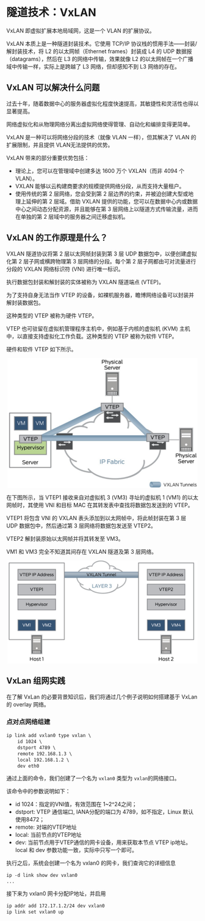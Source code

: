 # 隧道技术：VxLAN

VxLAN 即虚拟扩展本地局域网，这是一个 VLAN 的扩展协议。

VxLAN 本质上是一种隧道封装技术。它使用 TCP/IP 协议栈的惯用手法——封装/解封装技术，将 L2 的以太网帧（Ethernet frames）封装成 L4 的 UDP 数据报（datagrams），然后在 L3 的网络中传输，效果就像 L2 的以太网帧在一个广播域中传输一样，实际上是跨越了 L3 网络，但却感知不到 L3 网络的存在。


## VxLAN 可以解决什么问题

过去十年，随着数据中心的服务器虚拟化程度快速提高，其敏捷性和灵活性也得以显著提高。

网络虚拟化和从物理网络分离出虚拟网络使得管理、自动化和编排变得更简单。

VxLAN 是一种可以将网络分段的技术（就像 VLAN 一样），但其解决了 VLAN 的扩展限制，并且提供 VLAN无法提供的优势。

VxLAN 带来的部分重要优势包括：

- 理论上，您可以在管理域中创建多达 1600 万个 VXLAN（而非 4094 个 VLAN）。
- VXLAN 能够以云构建商要求的规模提供网络分段，从而支持大量租户。
- 使用传统的第 2 层网络，您会受到第 2 层边界的约束，并被迫创建大型或地理上延伸的第 2 层域。借助 VXLAN 提供的功能，您可以在数据中心内或数据中心之间动态分配资源，并且能够在第 3 层网络上以隧道方式传输流量，进而在单独的第 2 层域中的服务器之间迁移虚拟机。

## VxLAN 的工作原理是什么？

VXLAN 隧道协议将第 2 层以太网帧封装到第 3 层 UDP 数据包中，以便创建虚拟化第 2 层子网或横跨物理第 3 层网络的分段。每个第 2 层子网都由可对流量进行分段的 VXLAN 网络标识符 (VNI) 进行唯一标识。

执行数据包封装和解封装的实体被称为 VXLAN 隧道端点 (VTEP)。

为了支持自身无法当作 VTEP 的设备，如裸机服务器，瞻博网络设备可以封装并解封装数据包。

这种类型的 VTEP 被称为硬件 VTEP。

VTEP 也可驻留在虚拟机管理程序主机中，例如基于内核的虚拟机 (KVM) 主机中，以直接支持虚拟化工作负载。这种类型的 VTEP 被称为软件 VTEP。

硬件和软件 VTEP 如下所示。

<div  align="center">
	<img src="../assets/vxlan-1.png" width = "500"  align=center />
</div>

在下图所示，当 VTEP1 接收来自对虚拟机 3 (VM3) 寻址的虚拟机 1 (VM1) 的以太网帧时，其使用 VNI 和目标 MAC 在其转发表中查找将数据包发送到的 VTEP。

VTEP1 将包含 VNI 的 VXLAN 表头添加到以太网帧中，将此帧封装在第 3 层 UDP 数据包中，然后通过第 3 层网络将数据包发送至 VTEP2。

VTEP2 解封装原始以太网帧并将其转发至 VM3。

VM1 和 VM3 完全不知道其间存在 VXLAN 隧道及第 3 层网络。

<div  align="center">
	<img src="../assets/vxlan-2.png" width = "500"  align=center />
</div>

## VxLan 组网实践

在了解 VxLan 的必要背景知识后，我们将通过几个例子说明如何搭建基于 VxLan 的 overlay 网络。

### 点对点网络组建

```
ip link add vxlan0 type vxlan \
	id 1024 \
	dstport 4789 \
	remote 192.168.1.3 \
	local 192.168.1.2 \
	dev eth0
```

通过上面的命令，我们创建了一个名为 `vxlan0` 类型为 `vxlan`的网络接口。

该命令中的参数说明如下：

- id 1024：指定的VNI值，有效范围在 1~2^24之间；
- dstport: VTEP 通信端口, IANA分配的端口为 4789，如不指定，Linux 默认使用8472；
- remote: 对端的VTEP地址
- local: 当前节点的VTEP地址
- dev: 当前节点用于VTEP通信的网卡设备，用来获取本节点 VTEP ip地址。local 和 dev 参数功能一致，实际中只写一个即可。

执行之后，系统会创建一个名为 vxlan0 的网卡，我们查询它的详细信息

```
ip -d link show dev vxlan0
...
```

接下来为 vxlan0 网卡分配IP地址，并启用

```
ip addr add 172.17.1.2/24 dev vxlan0
ip link set vxlan0 up
```


